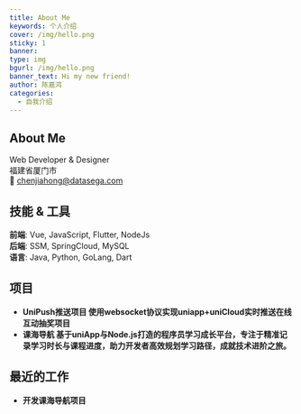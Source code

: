 ```yaml
---
title: About Me
keywords: 个人介绍
cover: /img/hello.png
sticky: 1
banner:
type: img
bgurl: /img/hello.png
banner_text: Hi my new friend!
author: 陈嘉鸿
categories:
  - 自我介绍
---
```

## About Me
Web Developer & Designer  
福建省厦门市  
📧 chenjiahong@datasega.com  

## 技能 & 工具

**前端**: Vue, JavaScript, Flutter, NodeJs  
**后端**: SSM, SpringCloud, MySQL  
**语言**: Java, Python, GoLang, Dart  

## 项目

- **UniPush推送项目 使用websocket协议实现uniapp+uniCloud实时推送在线互动抽奖项目**
- **课海导航 基于uniApp与Node.js打造的程序员学习成长平台，专注于精准记录学习时长与课程进度，助力开发者高效规划学习路径，成就技术进阶之旅。**  

## 最近的工作

- **开发课海导航项目**  
